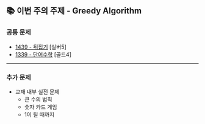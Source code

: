 ## 📚 이번 주의 주제 - Greedy Algorithm

[//]: # (<img src="https://i0.wp.com/hanamon.kr/wp-content/uploads/2021/08/%E1%84%8B%E1%85%AD%E1%86%A8%E1%84%86%E1%85%A1%E1%86%BC%E1%84%8B%E1%85%B4-%E1%84%92%E1%85%A1%E1%86%BC%E1%84%8B%E1%85%A1%E1%84%85%E1%85%B5.jpeg?w=460&ssl=1" width="250" />)

### 공통 문제

- [1439 - 뒤집기](https://www.acmicpc.net/problem/1439) [실버5]
- [1339 - 단어수학](https://www.acmicpc.net/problem/1339) [골드4]

---

### 추가 문제
- 교재 내부 실전 문제
  - 큰 수의 법칙
  - 숫자 카드 게임
  - 1이 될 때까지
